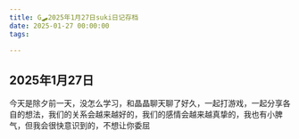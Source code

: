 ```yaml
---
title: G🛹2025年1月27日suki日记存档
date: 2025-01-27 00:00:00
tags:

---
```


## 2025年1月27日

今天是除夕前一天，没怎么学习，和晶晶聊天聊了好久，一起打游戏，一起分享各自的想法，我们的关系会越来越好的，我们的感情会越来越真挚的，我也有小脾气，但我会很快意识到的，不想让你委屈
